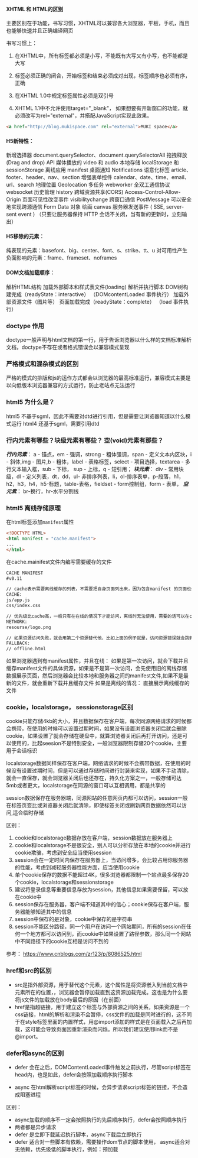 #### XHTML 和 HTML的区别
主要区别在于功能，书写习惯，XHTML可以兼容各大浏览器，平板，手机，而且也能够快速并且正确编译网页

书写习惯上：
1.  在XHTML中，所有标签都必须是小写，不能既有大写又有小写，也不能都是大写

2. 标签必须正确的闭合，开始标签和结束必须成对出现，标签顺序也必须有序，正确

3. 在XHTML 1.0中规定标签属性必须是双引号

4. XHTML 1.1中不允许使用target="_blank"， 如果想要有开新窗口的功能，就必须改写为rel="external"，并搭配JavaScript实现此效果。
```html
<a href="http://blog.mukispace.com" rel="external">MUKI space</a>
```

#### H5新特性：
新增选择器 document.querySelector、document.querySelectorAll
拖拽释放(Drag and drop) API
媒体播放的 video 和 audio
本地存储 localStorage 和 sessionStorage
离线应用 manifest
桌面通知 Notifications
语意化标签 article、footer、header、nav、section
增强表单控件 calendar、date、time、email、url、search
地理位置 Geolocation
多任务 webworker
全双工通信协议 websocket
历史管理 history
跨域资源共享(CORS) Access-Control-Allow-Origin
页面可见性改变事件 visibilitychange
跨窗口通信 PostMessage 可以安全地实现跨源通信
Form Data 对象
绘画 canvas
服务器发送事件 ( SSE, server-sent event ) （只要让服务器保持 HTTP 会话不关闭，当有新的更新时，立刻输出）

#### H5移除的元素：
纯表现的元素：basefont、big、center、font、s、strike、tt、u
对可用性产生负面影响的元素：frame、frameset、noframes

#### DOM文档加载顺序：
解析HTML结构
加载外部脚本和样式表文件(loading)
解析并执行脚本
DOM树构建完成（readyState：interactive） （DOMcontentLoaded 事件执行）
加载外部资源文件（图片等）
页面加载完成（readyState：complete） （load 事件执行）

### doctype 作用
doctype一般声明与html文档的第一行，用于告诉浏览器以什么样的文档标准解析文档，doctype不存在或者格式错误会以兼容模式呈现

### 严格模式和混杂模式的区别
严格的模式的排版和js的运作方式都会以浏览器的最高标准运行，兼容模式主要是以向低版本浏览器兼容的方式运行，防止老站点无法运行

### html5 为什么是<!DOCTYPE HTML>？
html5 不基于sgml，因此不需要对dtd进行引用，但是需要让浏览器知道以什么模式运行
html4 还基于sgml，需要引用dtd

### 行内元素有哪些？块级元素有哪些？ 空(void)元素有那些？

***行内元素***：
a - 锚点，em - 强调，strong - 粗体强调，span - 定义文本内区块，i - 斜体,img - 图片,b - 粗体，label - 表格标签，select - 项目选择，textarea - 多行文本输入框，sub - 下标，
sup - 上标，q - 短引用；
***块元素***：
div - 常用块级，dl - 定义列表，dt，dd，ul- 非排序列表，li，ol-排序表单，p-段落，h1，h2，h3，h4，h5-标题，table-表格，fieldset - form控制组，form - 表单，
***空元素***：
br-换行，hr-水平分割线

### html5 离线存储原理
在html标签添加`manifest`属性
```html
<!DOCTYPE HTML>
<html manifest = "cache.manifest">
...
</html>
```
在cache.mainifest文件内编写需要缓存的文件
```html
CACHE MANIFEST
#v0.11

// cache表示需要离线缓存的列表，不需要把自身页面列出来，因为包含manifest 的页面也会自动被缓存
CACHE:
js/app.js
css/index.css

// 优先级比cache高，一般只有在在线的情况下才能访问，离线时无法使用，需要的话可以在cache中添加
NETWORK:
resourse/logo.png

// 如果资源访问失败，就会用第二个资源替代他，比如上面的例子就是，访问资源错误就会跳转至offline.html
FALLBACK:
// offline.html
```
如果浏览器遇到有manifest属性，并且在线：
    如果是第一次访问，就会下载并且缓存manifest文件的具体资源，如果是不是第一次访问，会先使用旧的离线存储数据展示页面，然后浏览器会比较本地和服务器之间的manifest文件,如果不是最新的文件，就会重新下载并且缓存文件
如果是离线的情况：
    直接展示离线缓存的文件

### cookie，localstorage， sessionstorage区别

cookie只能存储4kb的大小，并且数据保存在客户端，每次同源网络请求的时候都会携带，在使用的时候可以设置过期时间，如果没有设置浏览器关闭后就会删除cookie，如果设置了就会存储在硬盘中，就算浏览器关闭后再打开访问，还是可以使用的，比起seesion不是特别安全，一般浏览器限制存储20个cookie，主要用于会话标识

localstorage数据同样保存在客户端，网络请求的时候不会携带数据，在使用的时候没有设置过期时间，但是可以通过存储时间进行封装来实现，如果不手动清除，就会一直保存，就会浏览器关闭后也还存在，持久化方案之一，一般存储可达5mb或者更大，localstorage在同源的窗口可以互相调用，都是共享的

session数据保存在服务器端，同源网站的任意网页内都可以访问，session一般在标签页变比或浏览器关闭后就清除，即使标签关闭或刷新网页数据依然可以访问,适合临时存储

区别：
1. cookie和localstorage数据存放在客户端，session数据放在服务器上 
2. cookie和localstorage不是很安全，别人可以分析存放在本地的cookie并进行cookie欺骗，考虑到安全应当使用session 
3. session会在一定时间内保存在服务器上，当访问增多，会比较占用你服务器的性能，考虑到减轻服务器性能方面，应当使用cookie
4. 单个cookie保存的数据不能超过4K，很多浏览器都限制一个站点最多保存20个cookie，localstorage和sessionstorage
5. 建议将登录信息等重要信息存放为session，其他信息如果需要保留，可以放在cookie中 
6. session保存在服务器，客户端不知道其中的信心；cookie保存在客户端，服务器能够知道其中的信息 
7. session中保存的是对象，cookie中保存的是字符串 
8. session不能区分路径，同一个用户在访问一个网站期间，所有的session在任何一个地方都可以访问到，而cookie中如果设置了路径参数，那么同一个网站中不同路径下的cookie互相是访问不到的

参考：
https://www.cnblogs.com/zr123/p/8086525.html


### href和src的区别
- src是指外部资源，用于替代这个元素，这个属性是将资源嵌入到当前文档中元素所在的位置，，浏览器会暂停加载直到这资源加载完成。这也是为什么要将js文件的加载放在body最后的原因（在</body>前面）
- href是指超链接，用于建立这个标签与外部资源之间的关系，如果资源是一个css链接，html的解析和渲染不会暂停，css文件的加载是同时进行的，这不同于在style标签里面的内置样式，用@import添加的样式是在页面载入之后再加载，这可能会导致页面因重新渲染而闪烁。所以我们建议使用link而不是@import。

### defer和async的区别

- defer 会在</html>之后，DOMContentLoaded事件触发之前执行，尽管script标签在head内，也是如此，defer会按照加载顺序执行脚本

- async 在html解析script标签的时候，会异步请求script标签的链接，不会造成阻塞进程

区别：
- async加载的顺序不一定会按照执行的先后顺序执行，defer会按照顺序执行
- 两者都是异步请求
- defer 是立即下载延迟执行脚本，async下载后立即执行
- defer 适合对一些脚本有依赖，需要操作dom节点的脚本使用， async适合对无依赖，优先级低的脚本执行，例如：预加载
